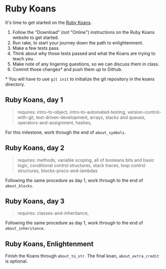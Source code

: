 # Ruby Koans

It's time to get started on the [Ruby Koans](http://rubykoans.com/).

1. Follow the "Download" (_not_ "Online") instructions on the Ruby Koans website to get started.
2. Run rake, to start your journey down the path to enlightenment.
3. Make a few tests pass
3. Think about why those tests passed and what the Koans are trying to teach you.
4. Make note of any lingering questions, so we can discuss them in class.
5. Commit those changes\* and push them up to Github.

\* You will have to use `git init` to initialize the git repository in the koans directory.

## Ruby Koans, day 1
> requires: intro-to-object, intro-to-automated-testing, version-control-with-git, test-driven-development, arrays, stacks and queues, operators-and-assignment, hashes,

For this milestone, work through the end of `about_symbols`.

## Ruby Koans, day 2

> requires: methods, variable scoping, all of booleans bits and basic logic, conditional control structures, stack traces, loop control structures, blocks-procs-and-lambdas

Following the same procedure as day 1, work through to the end of `about_blocks`.

## Ruby Koans, day 3

> requires: classes-and-inheritance,

Following the same procedure as day 1, work through to the end of `about_inheritance`.

## Ruby Koans, Enlightenment

Finish the Koans through `about_to_str`.  The final koan, `about_extra_credit` is optional.
